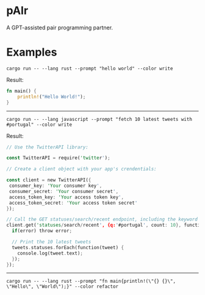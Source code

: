 # pAIr

A GPT-assisted pair programming partner.

# Examples

`cargo run -- --lang rust --prompt "hello world" --color write`

Result:

```rust
fn main() {
    println!("Hello World!");
}
```

---

`cargo run -- --lang javascript --prompt "fetch 10 latest tweets with #portugal" --color write`

Result:

```rust
// Use the TwitterAPI library:

const TwitterAPI = require('twitter');

// Create a client object with your app's crendentials:

const client = new TwitterAPI({
 consumer_key: 'Your consumer key',
 consumer_secret: 'Your consumer secret',
 access_token_key: 'Your access token key',
 access_token_secret: 'Your access token secret'
});

// Call the GET statuses/search/recent endpoint, including the keyword 'portugal' in the request body:
client.get('statuses/search/recent', {q:'#portugal', count: 10}, function(error, tweets, response) {
  if(error) throw error;

  // Print the 10 latest tweets
  tweets.statuses.forEach(function(tweet) {
    console.log(tweet.text);
  });
});
```

---

`cargo run -- --lang rust --prompt "fn main{println!(\"{} {}\", \"Hello\", \"World\");}" --color refactor`
